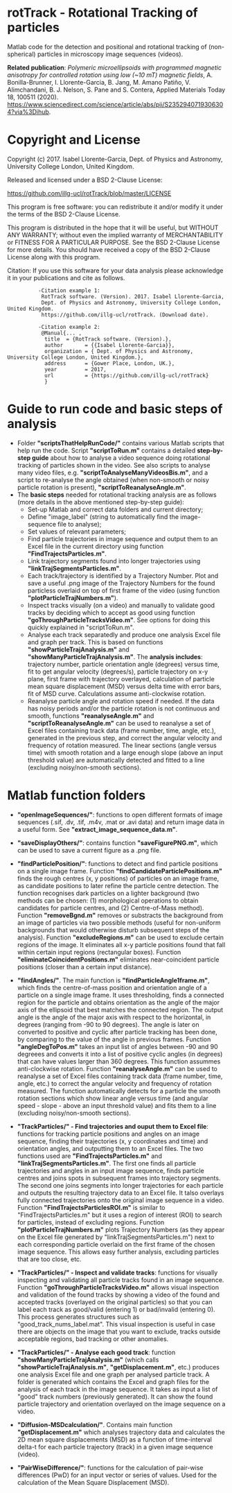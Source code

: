 # rotTrack - Rotational Tracking of particles

Matlab code for the detection and positional and rotational tracking of (non-spherical) particles in microscopy image sequences (videos).

**Related publication**: 
*Polymeric microellipsoids with programmed magnetic anisotropy for controlled rotation using low (~10 mT) magnetic fields*, A. Bonilla-Brunner, I. Llorente-Garcia, B. Jang, M. Amano Patiño, V. Alimchandani, B. J. Nelson, S. Pane and S. Contera, Applied Materials Today 18, 100511 (2020). https://www.sciencedirect.com/science/article/abs/pii/S2352940719306304?via%3Dihub.

# Copyright and License

Copyright (c) 2017. Isabel Llorente-Garcia, Dept. of Physics and Astronomy, University College London, United Kingdom.

Released and licensed under a BSD 2-Clause License:

https://github.com/illg-ucl/rotTrack/blob/master/LICENSE

This program is free software: you can redistribute it and/or modify
it under the terms of the BSD 2-Clause License.

This program is distributed in the hope that it will be useful,
but WITHOUT ANY WARRANTY; without even the implied warranty of
MERCHANTABILITY or FITNESS FOR A PARTICULAR PURPOSE. See the
BSD 2-Clause License for more details. You should have received 
a copy of the BSD 2-Clause License along with this program. 

Citation: If you use this software for your data analysis please acknowledge 
          it in your publications and cite as follows.
          
              -Citation example 1: 
               RotTrack software. (Version). 2017. Isabel Llorente-Garcia, 
               Dept. of Physics and Astronomy, University College London, United Kingdom.
               https://github.com/illg-ucl/rotTrack. (Download date).
               
              -Citation example 2:
               @Manual{... ,
                title  = {RotTrack software. (Version).},
                author       = {{Isabel Llorente-Garcia}},
                organization = { Dept. of Physics and Astronomy, University College London, United Kingdom.},
                address      = {Gower Place, London, UK.},
                year         = 2017,
                url          = {https://github.com/illg-ucl/rotTrack}
                }

# Guide to run code and basic steps of analysis

* Folder **"scriptsThatHelpRunCode/"** contains various Matlab scripts that help run the code. Script **"scriptToRun.m"** contains a detailed **step-by-step guide** about how to analyse a video sequence doing rotational tracking of particles shown in the video. See also scripts to analyse many video files, e.g. **"scriptToAnalyseManyVideosBis.m"**, and a script to re-analyse the angle obtained (when non-smooth or noisy particle rotation is present), **"scriptToReanalyseAngle.m"**.
* The **basic steps** needed for rotational tracking analysis are as follows (more details in the above mentioned step-by-step guide):
    - Set-up Matlab and correct data folders and current directory;
    - Define "image_label" (string to automatically find the image-sequence file to analyse);
    - Set values of relevant parameters;
    - Find particle trajectories in image sequence and output them to an Excel file in the current directory using function **"FindTrajectsParticles.m"**.
    - Link trajectory segments found into longer trajectories using **"linkTrajSegmentsParticles.m"**.
    - Each track/trajectory is identified by a Trajectory Number. Plot and save a useful .png image of the Trajectory Numbers for the found particless overlaid on top of first frame of the video (using function **"plotParticleTrajNumbers.m"**).
    - Inspect tracks visually (on a video) and manually to validate good tracks by deciding which to accept as good using function **"goThroughParticleTracksVideo.m"**. See options for doing this quickly explained in "scriptToRun.m".
    - Analyse each track separatedly and produce one analysis Excel file and graph per track. This is based on functions **"showParticleTrajAnalysis.m"** and **"showManyParticleTrajAnalysis.m"**. The **analysis includes**: trajectory number, particle orientation angle (degrees) versus time, fit to get angular velocity (degrees/s), particle trajectory on x-y plane, first frame with trajectory overlayed, calculation of particle mean square displacement (MSD) versus delta time with error bars, fit of MSD curve. Calculations assume anti-clockwise rotation.
    - Reanalyse particle angle and rotation speed if needed. If the data has noisy periods and/or the particle rotation is not continuous and smooth, functions **"reanalyseAngle.m"** and **"scriptToReanalyseAngle.m"** can be used to reanalyse a set of Excel files containing track data (frame number, time, angle, etc.), generated in the previous step, and correct the angular velocity and frequency of rotation measured.
The linear sections (angle versus time) with smooth rotation and a large enough slope (above an input threshold value) are automatically detected and fitted to a line (excluding noisy/non-smooth sections).

# Matlab function folders

- **"openImageSequences/"**: functions to open different formats of image sequences (.sif, .dv, .tif, .m4v, .mat or .avi data) and return image data in a useful form. See **"extract_image_sequence_data.m"**.

- **"saveDisplayOthers/"**: contains function **"saveFigurePNG.m"**, which can be used to save a current figure as a .png file.

- **"findParticlePosition/"**: functions to detect and find particle positions on a single image frame. Function **"findCandidateParticlePositions.m"** finds the rough centres (x, y positions) of particles on an image frame, as candidate positions to later refine the particle centre detection. The function recognises dark particles on a lighter background (two methods can be chosen: (1) morphological operations to obtain candidates for particle centres, and (2) Centre-of-Mass method). Function **"removeBgnd.m"** removes or substracts the background from an image of particles via two possible methods (useful for non-uniform backgrounds that would otherwise disturb subsequent steps of the analysis). Function **"excludeRegions.m"** can be used to exclude certain regions of the image. It eliminates all x-y
particle positions found that fall within certain input regions (rectangular boxes). Function **"eliminateCoincidentPositions.m"** eliminates near-coincident particle positions (closer than a certain input distance).

- **"findAngles/"**. The main function is **"findParticleAngle1frame.m"**, which finds the centre-of-mass position and orientation angle of a particle on a single image frame. It uses thresholding, finds a connected region for the particle and obtains orientation as the angle of the major axis of the ellipsoid that best matches the connected region. The output angle is the angle of the major axis with respect to the horizontal, in degrees (ranging from -90 to 90 degrees). The angle is later on converted to positive and cyclic after particle tracking has been done, by comparing to the value of the angle in previous frames. Function **"angleDegToPos.m"** takes an input list of angles between -90 and 90 degreees and converts it into a list of positive cyclic angles (in degrees) that can have values larger than 360 degrees. This function assummes anti-clockwise rotation. Function **"reanalyseAngle.m"** can be used to reanalyse a set of Excel files containing track data (frame number, time, angle, etc.) to correct the angular velocity and frequency of rotation measured. The function automatically detects for a particle the smooth rotation sections which show linear angle versus time (and angular speed - slope - above an input threshold value) and fits them to a line (excluding noisy/non-smooth sections).

- **"TrackParticles/" - Find trajectories and ouput them to Excel file**: functions for tracking particle positions and angles on an image sequence, finding their trajectories (x, y coordinates and time) and orientation angles, and outputting them to an Excel files. 
The two functions used are **"FindTrajectsParticles.m"** and **"linkTrajSegmentsParticles.m"**. The first one finds all particle trajectories and angles in an input image sequence, finds particle centres and joins spots in subsequent frames into trajectory segments. The second one joins segments into longer trajectories for each particle and outputs the resulting trajectory data to an Excel file. It talso overlays fully connected trajectories onto the original image sequence in a video. Function **"FindTrajectsParticlesROI.m"** is similar to "FindTrajectsParticles.m" but it uses a region of interest (ROI) to search for particles, instead of excluding regions. Function **"plotParticleTrajNumbers.m"** plots Trajectory Numbers (as they appear on the Excel file generated by "linkTrajSegmentsParticles.m") next to each corresponding particle overlaid on the first frame of the chosen image sequence. This allows easy further analysis, excluding particles that are too close, etc.

- **"TrackParticles/" - Inspect and validate tracks**: functions for visually inspecting and validating all particle tracks found in an image sequence. Function **"goThroughParticleTracksVideo.m"** allows visual inspection and validation of the found tracks by showing a video of the found and accepted tracks (overlayed on the original particles) so that you can label each track as good/valid (entering 1) or bad/invalid (entering 0). This process generates structures such as "good_track_nums_label.mat". This visual inspection is useful in case there are objects on the image that you want to exclude, tracks outside acceptable regions, bad tracking or other anomalies. 

- **"TrackParticles/" - Analyse each good track**: function **"showManyParticleTrajAnalysis.m"** (which calls **"showParticleTrajAnalysis.m"**, **"getDisplacement.m"**, etc.) produces one analysis Excel file and one graph per analysed particle track. A folder is generated which contains the Excel and graph files for the analysis of each track in the image sequence. It takes as input a list of "good" track numbers (previously generated). It can show the found particle trajectory and orientation overlayed on the image sequence on a video.

- **"Diffusion-MSDcalculation/"**. Contains main function **"getDisplacement.m"** which analyses trajectory data and calculates the 2D mean square displacements (MSD) as a function of time-interval delta-t for each particle trajectory (track) in a given image sequence (video).

- **"PairWiseDifference/"**: functions for the calculation of pair-wise differences (PwD) for an input vector or series of values. Used for the calculation of the Mean Square Displacement (MSD).
